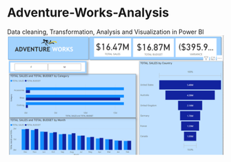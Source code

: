# Adventure-Works-Analysis
Data cleaning, Transformation, Analysis and Visualization in Power BI
![adventure works dashboard screenshot.png](adventure_works_dashboard_screenshot.png)
